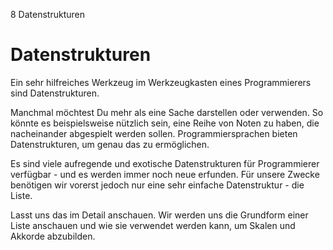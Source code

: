 8 Datenstrukturen

# Datenstrukturen

Ein sehr hilfreiches Werkzeug im Werkzeugkasten eines Programmierers sind Datenstrukturen.

Manchmal möchtest Du mehr als eine Sache darstellen oder verwenden. So könnte es beispielsweise nützlich sein, eine Reihe von Noten zu haben, die nacheinander abgespielt werden sollen. Programmiersprachen bieten Datenstrukturen, um genau das zu ermöglichen.

Es sind viele aufregende und exotische Datenstrukturen für Programmierer verfügbar - und es werden immer noch neue erfunden. Für unsere Zwecke benötigen wir vorerst jedoch nur eine sehr einfache Datenstruktur - die Liste.

Lasst uns das im Detail anschauen. Wir werden uns die Grundform einer Liste anschauen und wie sie verwendet werden kann, um Skalen und Akkorde abzubilden.
